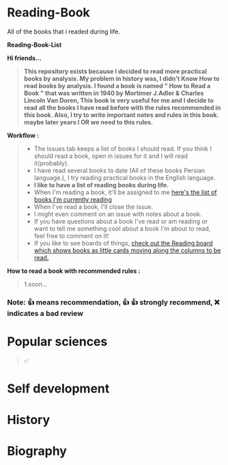# Reading-Book
All of the books that i readed during life.

**Reading-Book-List**

**Hi friends...**
>**This repository exists because I decided to read more practical books by analysis.
> My problem in history was, I didn't Know How to read books by analysis.
>  I found a book is named " How to Read a Book " that was written in 1940 by Mortimer J.Adler & Charles Lincoln Van Doren,
>  This book is very useful for me and I decide to read all the books I have read before with the rules recommended in this book.
>  Also, I try to write important notes and rules in this book. maybe later years I OR we need to this rules.**


**Workflow :**
>    - The Issues tab keeps a list of books I should read. If you think I should read a book, open in issues for it and I will read it(probably).
>    - I have read several books to date (All of these books Persian language.), I try reading practical books in the English language.
>    - **I like to have a list of reading books during life.** 
>    - When I'm reading a book, it'll be assigned to me [here's the list of books I'm currently reading](https://github.com/CheraghiMilad/Reading-Book/issues)
>    - When I've read a book, I'll close the issue.
>    - I might even comment on an issue with notes about a book.
>    - If you have questions about a book I've read or am reading or want to tell me something cool about a book I'm about to read, feel free to comment on it! 
>    - If you like to see boards of things, [check out the Reading board which shows books as little cards moving along the columns to be read.](https://github.com/CheraghiMilad/Reading-Book/projects/1)

**How to read a book with recommended rules :**
>1.soon...



### Note: :+1: means recommendation, :+1: :+1: strongly recommend, :x: indicates a bad review ##

#  Popular sciences

> :white_check_mark: 

#  Self development

#  History

#  Biography
